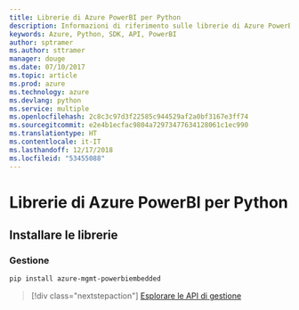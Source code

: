 ```yaml
---
title: Librerie di Azure PowerBI per Python
description: Informazioni di riferimento sulle librerie di Azure PowerBI per Python
keywords: Azure, Python, SDK, API, PowerBI
author: sptramer
ms.author: sttramer
manager: douge
ms.date: 07/10/2017
ms.topic: article
ms.prod: azure
ms.technology: azure
ms.devlang: python
ms.service: multiple
ms.openlocfilehash: 2c8c3c97d3f22585c944529af2a0bf3167e3ff74
ms.sourcegitcommit: e2e4b1ecfac9804a72973477634128061c1ec990
ms.translationtype: HT
ms.contentlocale: it-IT
ms.lasthandoff: 12/17/2018
ms.locfileid: "53455088"
---
```

# <a name="azure-powerbi-libraries-for-python"></a>Librerie di Azure PowerBI per Python

## <a name="install-the-libraries"></a>Installare le librerie


### <a name="management"></a>Gestione

```bash
pip install azure-mgmt-powerbiembedded
```

> [!div class="nextstepaction"]
> [Esplorare le API di gestione](/python/api/overview/azure/powerbi/management)
